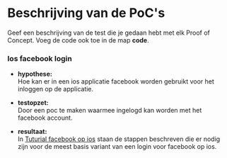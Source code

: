 # Beschrijving van de PoC's


Geef een beschrijving van de test die je gedaan hebt met elk Proof of Concept. Voeg 
 de code ook toe in de map **code**.
 
### Ios facebook login

* **hypothese:**  
Hoe kan er in een ios applicatie facebook worden gebruikt voor het inloggen op de applicatie.

* **testopzet:**  
Door een poc te maken waarmee ingelogd kan worden met het facebook account. 
 
* **resultaat:**  
In [Tuturial facebook op ios](code/facebook_ios_tuturial.md) staan de stappen beschreven die er nodig zijn voor de meest basis variant van een login voor facebook op ios.


